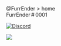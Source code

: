 
<html>
<head> 
</head>
<body>
<div style="background-image:url('https://cdn.discordapp.com/attachments/1040879422649147425/1092115014489477202/Puro1.jpg')">

<head>
    <meta charset="UTF-8">
    <meta http-equiv="X-UA-Compatible" content="IE=edge">
    <meta name="viewport" content="width=device-width, initial-scale=1.0">
    <link rel="stylesheet" href="css/main.css">
    <link rel="icon" href="https://github.com/FurrEnder/FurrEnder/blob/main/3-415f4eb88a.gif">
    <meta property="og:url" content="https://furrender.github.io/">
    <meta property="og:image" content="https://github.com/FurrEnder/FurrEnder/blob/main/3-415f4eb88a.gif">
    <meta name="theme-color" content="#080808">
    <meta property="og:description" content="∗But it refused.">

 </div>



<html lang="en"><head>
    <meta charset="UTF-8">
    <meta http-equiv="X-UA-Compatible" content="IE=edge">
    <meta name="viewport" content="width=device-width, initial-scale=1.0">
    <link rel="stylesheet" href="css/main.css">
    
<body>
    <div class="wrapper">
        <div class="card">
            <div class="card-title">@FurrEnder &gt; home</div>
            <div class="user-profile">
                <div class="Profile-pic">
                    <img id="pfp" src="https://cdn.discordapp.com/avatars/551168798074339333/2546ac2522d11cf43d0178ccaf1ec6f3" alt="">
                    <div id="status-dot" aria-label="Unknown" title="Idle" style="background: rgb(250, 168, 26);"></div>
                </div>
                <div class="user-info">
                    <div id="username">FurrEnder # 0001</div>

<a title="FurrEnder" href="https://discord.com/users/551168798074339333/"><img class="connection-icon" src="https://user-images.githubusercontent.com/110977444/229365143-b24d2ddf-220d-4b83-b522-28f37abaef92.png" alt="Discord"></a>
			
<img class="about me" src="https://cdn.discordapp.com/attachments/1040879422649147425/1092120970472456304/Screenshot_2023-04-02_091728.png">



</body></html>

<head>
    <meta charset="UTF-8">
    <meta http-equiv="X-UA-Compatible" content="IE=edge">
    <meta name="viewport" content="width=device-width, initial-scale=1.0">
    <link rel="stylesheet" href="css/main.css">
    
<body>


